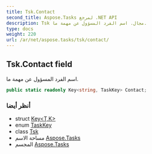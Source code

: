 ```yaml
---
title: Tsk.Contact
second_title: Aspose.Tasks لمرجع .NET API
description: Tsk مجال. اسم الفرد المسؤول عن مهمة ما.
type: docs
weight: 220
url: /ar/net/aspose.tasks/tsk/contact/
---
```

## Tsk.Contact field

اسم الفرد المسؤول عن مهمة ما.

```csharp
public static readonly Key<string, TaskKey> Contact;
```

### أنظر أيضا

* struct [Key&lt;T,K&gt;](../../key-2/)
* enum [TaskKey](../../taskkey/)
* class [Tsk](../)
* مساحة الاسم [Aspose.Tasks](../../tsk/)
* المجسم [Aspose.Tasks](../../../)


